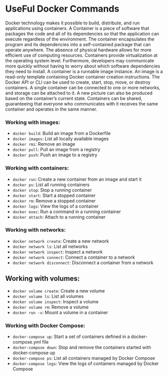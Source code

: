 # UseFul Docker Commands
Docker technology makes it possible to build, distribute, and run applications using containers. 
A Container is a piece of software that packages the code and all of its dependencies so that the application can execute regardless of the environment. 
The container encapsulates the program and its dependencies into a self-contained package that can operate anywhere. 
The absence of physical hardware allows for more efficient use of computing resources. Containers provide virtualization at the operating system level. 
Furthermore, developers may communicate more quickly without having to worry about which software dependencies they need to install.
A container is a runnable image instance. An image is a read-only template containing Docker container creation instructions.
The Docker API or CLI can be used to create, start, stop, move, or destroy containers. A single container can be connected to one or more networks, 
and storage can be attached to it. A new picture can also be produced based on the container’s current state. 
Containers can be shared, guaranteeing that everyone who communicates with it receives the same container and operates in the same manner. 



### Working with images:
- `docker build`: Build an image from a Dockerfile
- `docker images`: List all locally available images
- `docker rmi`: Remove an image
- `docker pull`: Pull an image from a registry
- `docker push`: Push an image to a registry

### Working with containers:
- `docker run`: Create a new container from an image and start it
- `docker ps`: List all running containers
- `docker stop`: Stop a running container
- `docker start`: Start a stopped container
- `docker rm`: Remove a stopped container
- `docker logs`: View the logs of a container
- `docker exec`: Run a command in a running container
- `docker attach`: Attach to a running container

### Working with networks:
- `docker network create`: Create a new network
- `docker network ls`: List all networks
- `docker network inspect`: Inspect a network
- `docker network connect`: Connect a container to a network
- `docker network disconnect`: Disconnect a container from a network

## Working with volumes:
- `docker volume create`: Create a new volume
- `docker volume ls`: List all volumes
- `docker volume inspect`: Inspect a volume
- `docker volume rm`: Remove a volume
- `docker run -v`: Mount a volume in a container

### Working with Docker Compose:
- `docker-compose up`: Start a set of containers defined in a docker-compose.yml file
- `docker-compose down`: Stop and remove the containers started with docker-compose up
- `docker-compose ps`: List all containers managed by Docker Compose
- `docker-compose logs`: View the logs of containers managed by Docker Compose
